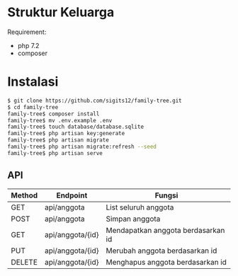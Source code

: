 # Struktur Keluarga

Requirement:
- php 7.2
- composer

# Instalasi

```sh
$ git clone https://github.com/sigits12/family-tree.git
$ cd family-tree
family-tree$ composer install
family-tree$ mv .env.example .env
family-tree$ touch database/database.sqlite
family-tree$ php artisan key:generate
family-tree$ php artisan migrate
family-tree$ php artisan migrate:refresh --seed
family-tree$ php artisan serve
```

## API
| Method | Endpoint | Fungsi |
| ------ | ------ | ------ |
| GET | api/anggota | List seluruh anggota
| POST | api/anggota | Simpan anggota
| GET | api/anggota/{id} | Mendapatkan anggota berdasarkan id
| PUT | api/anggota/{id} | Merubah anggota berdasarkan id
| DELETE | api/anggota/{id} | Menghapus anggota berdasarkan id
